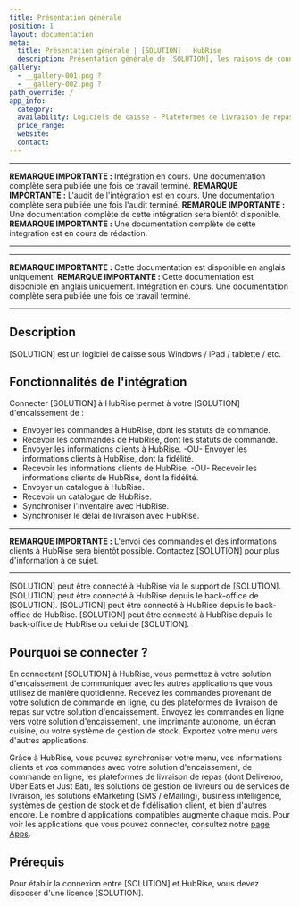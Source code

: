```yaml
---
title: Présentation générale
position: 1
layout: documentation
meta:
  title: Présentation générale | [SOLUTION] | HubRise
  description: Présentation générale de [SOLUTION], les raisons de connecter [SOLUTION] à HubRise et les fonctionnalités de l'intégration avec HubRise.
gallery:
  - __gallery-001.png ?
  - __gallery-002.png ?
path_override: /
app_info:
  category:
  availability: Logiciels de caisse - Plateformes de livraison de repas - Commande en ligne - Gestion de livreurs - Fidélité et marketing - Gestion et inventaire - Autres applications ?
  price_range:
  website:
  contact:
---
```


---

**REMARQUE IMPORTANTE :** Intégration en cours. Une documentation complète sera publiée une fois ce travail terminé.
**REMARQUE IMPORTANTE :** L'audit de l'intégration est en cours. Une documentation complète sera publiée une fois l'audit terminé.
**REMARQUE IMPORTANTE :** Une documentation complète de cette intégration sera bientôt disponible.
**REMARQUE IMPORTANTE :** Une documentation complète de cette intégration est en cours de rédaction.

---

---

**REMARQUE IMPORTANTE :** Cette documentation est disponible <Link to="/apps/[SOLUTION]" addLocalePrefix={false}>en anglais uniquement</Link>.
**REMARQUE IMPORTANTE :** Cette documentation est disponible <Link to="/apps/[SOLUTION]" addLocalePrefix={false}>en anglais uniquement</Link>. Intégration en cours. Une documentation complète sera publiée une fois ce travail terminé.

---

## Description

[SOLUTION] est un logiciel de caisse sous Windows / iPad / tablette / etc.

## Fonctionnalités de l'intégration

Connecter [SOLUTION] à HubRise permet à votre [SOLUTION] d'encaissement de :

- Envoyer les commandes à HubRise, dont les statuts de commande.
- Recevoir les commandes de HubRise, dont les statuts de commande.
- Envoyer les informations clients à HubRise. -OU- Envoyer les informations clients à HubRise, dont la fidélité.
- Recevoir les informations clients de HubRise. -OU- Recevoir les informations clients de HubRise, dont la fidélité.
- Envoyer un catalogue à HubRise.
- Recevoir un catalogue de HubRise.
- Synchroniser l'inventaire avec HubRise.
- Synchroniser le délai de livraison avec HubRise.

---

**REMARQUE IMPORTANTE :** L'envoi des commandes et des informations clients à HubRise sera bientôt possible. Contactez [SOLUTION] pour plus d'information à ce sujet.

---

[SOLUTION] peut être connecté à HubRise via le support de [SOLUTION].
[SOLUTION] peut être connecté à HubRise depuis le back-office de [SOLUTION].
[SOLUTION] peut être connecté à HubRise depuis le back-office de HubRise.
[SOLUTION] peut être connecté à HubRise depuis le back-office de HubRise ou celui de [SOLUTION].

## Pourquoi se connecter ?

En connectant [SOLUTION] à HubRise, vous permettez à votre solution d'encaissement de communiquer avec les autres applications que vous utilisez de manière quotidienne. Recevez les commandes provenant de votre solution de commande en ligne, ou des plateformes de livraison de repas sur votre solution d'encaissement. Envoyez les commandes en ligne vers votre solution d'encaissement, une imprimante autonome, un écran cuisine, ou votre système de gestion de stock. Exportez votre menu vers d'autres applications.

Grâce à HubRise, vous pouvez synchroniser votre menu, vos informations clients et vos commandes avec votre solution d'encaissement, de commande en ligne, les plateformes de livraison de repas (dont Deliveroo, Uber Eats et Just Eat), les solutions de gestion de livreurs ou de services de livraison, les solutions eMarketing (SMS / eMailing), business intelligence, systèmes de gestion de stock et de fidélisation client, et bien d'autres encore. Le nombre d'applications compatibles augmente chaque mois. Pour voir les applications que vous pouvez connecter, consultez notre [page Apps](/apps).

## Prérequis

Pour établir la connexion entre [SOLUTION] et HubRise, vous devez disposer d'une licence [SOLUTION].

